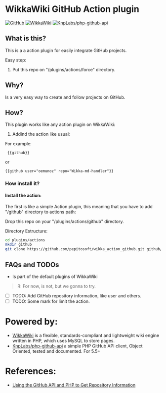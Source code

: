 # WikkaWiki GitHub Action plugin

[![GitHub](https://raw.githubusercontent.com/pepitosoft/wikka_action_github/images/d3icon.png)](https://d3js.org/)
[![WikkaWiki](https://raw.githubusercontent.com/pepitosoft/wikka_action_github/images/wizard.gif)](http://wikkawiki.org/HomePage)
[![KnpLabs/php-github-api](https://raw.githubusercontent.com/pepitosoft/wikka_action_github/images/KnpLabs.png)](https://github.com/KnpLabs/php-github-api)

## What is this?

This is a a action plugin for easily integrate GitHub projects.

Easy step:

1. Put this repo on "/plugins/actions/force" directory.

## Why?

Is a very easy way to create and follow projects on GitHub.

## How?

This plugin works like any action plugin on WikkaWiki:

1. Addind the action like usual:

For example:

```markup
 {{github}}
```

or

```markup
{{github user="oemunoz" repo="Wikka-md-handler"}}
```

### How install it?

#### Install the action:

The first is like a simple Action plugin, this meaning that you have to add "/github" directory to actions path:

Drop this repo on your "/plugins/actions/github" directory.

Directory Estructure:

```bash
cd plugins/actions
mkdir github
git clone https://github.com/pepitosoft/wikka_action_github.git github/
```

## FAQs and TODOs

- Is part of the default plugins of WikkaWiki

> R: For now, is not, but we gonna to try.

- [ ] TODO: Add GitHub repository information, like user and others.
- [ ] TODO: Some mark for limit the action.

# Powered by:
- [WikkaWiki](http://wikkawiki.org/HomePage) is a flexible, standards-compliant and lightweight wiki engine written in PHP, which uses MySQL to store pages.
- [KnpLabs/php-github-api](https://github.com/KnpLabs/php-github-api) a simple PHP GitHub API client, Object Oriented, tested and documented. For 5.5+

# References:
- [Using the GitHub API and PHP to Get Repository Information](https://davidwalsh.name/github-markdown)
